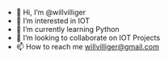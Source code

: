 - 👋 Hi, I’m @willvilliger
- 👀 I’m interested in IOT 
- 🌱 I’m currently learning Python
- 💞️ I’m looking to collaborate on IOT Projects
- 📫 How to reach me willvilliger@gmail.com

<!---
willvilliger/willvilliger is a ✨ special ✨ repository because its `README.md` (this file) appears on your GitHub profile.
You can click the Preview link to take a look at your changes.
--->
